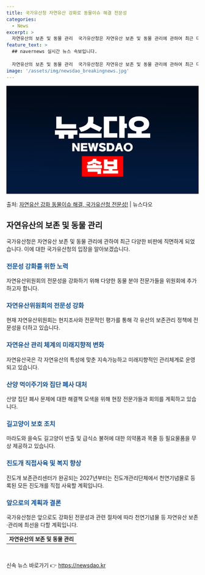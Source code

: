 ```yaml
---
title: 국가유산청 자연유산 강화로 동물이슈 해결 전문성
categories:
  - News
excerpt: >
  자연유산의 보존 및 동물 관리  국가유산청은 자연유산 보존 및 동물 관리에 관하여 최근 다양한 비판에 직면하…
feature_text: >
  ## navernews 실시간 뉴스 속보입니다.

  자연유산의 보존 및 동물 관리  국가유산청은 자연유산 보존 및 동물 관리에 관하여 최근 다양한 비판에 직면하…
image: '/assets/img/newsdao_breakingnews.jpg'
---
```


![뉴스다오 속보](/assets/img/newsdao_breakingnews.jpg)

<p>출처: <a href="https://newsdao.kr/4516" rel="dofollow">자연유산 강화 동물이슈 해결, 국가유산청 전문성!</a> | 뉴스다오</p>

<h2 data-ke-size="size26">자연유산의 보존 및 동물 관리</h2>
<p data-ke-size="size16">국가유산청은 자연유산 보존 및 동물 관리에 관하여 최근 다양한 비판에 직면하게 되었습니다. 이에 대한 국가유산청의 입장을 알아보겠습니다.</p>

<h3><b><span style="color: #1a5490;">전문성 강화를 위한 노력</span></b></h3>
<p data-ke-size="size16">자연유산위원회의 전문성을 강화하기 위해 다양한 동물 분야 전문가들을 위원회에 추가하고자 합니다.</p>

<h3><b><span style="color: #1a5490;">자연유산위원회의 전문성 강화</span></b></h3>
<p data-ke-size="size16">현재 자연유산위원회는 현지조사와 전문적인 평가를 통해 각 유산의 보존관리 정책에 전문성을 더하고 있습니다.</p>

<h3><b><span style="color: #1a5490;">자연유산 관리 체계의 미래지향적 변화</span></b></h3>
<p data-ke-size="size16">자연유산국은 각 자연유산의 특성에 맞춘 지속가능하고 미래지향적인 관리체계로 운영되고 있습니다.</p>

<h3><b><span style="color: #1a5490;">산양 먹이주기와 집단 폐사 대처</span></b></h3>
<p data-ke-size="size16">산양 집단 폐사 문제에 대한 해결책 모색을 위해 현장 전문가들과 회의를 계획하고 있습니다.</p>

<h3><b><span style="color: #1a5490;">길고양이 보호 조치</span></b></h3>
<p data-ke-size="size16">마라도와 을숙도 길고양이 반출 및 급식소 불허에 대한 의약품과 목줄 등 필요물품을 무상 제공하고 있습니다.</p>

<h3><b><span style="color: #1a5490;">진도개 직접사육 및 복지 향상</span></b></h3>
<p data-ke-size="size16">진도개 보존관리센터가 완공되는 2027년부터는 진도개관리단체에서 천연기념물로 등록된 모든 진도개를 직접 사육할 계획입니다.</p>

<h3><b><span style="color: #1a5490;">앞으로의 계획과 결론</span></b></h3>
<p data-ke-size="size16">국가유산청은 앞으로도 강화된 전문성과 관련 절차에 따라 천연기념물 등 자연유산 보존·관리에 최선을 다할 계획입니다.</p>

<table>
	<tbody>
		<tr>
			<td style="text-align: center; height: 17px;"><b>자연유산의 보존 및 동물 관리</b></td>
		</tr>
	</tbody>
</table>

<p data-ke-size="size16">&nbsp;</p> 

신속 뉴스 바로가기 👉 <a href="https://newsdao.kr" rel="dofollow">https://newsdao.kr</a>


